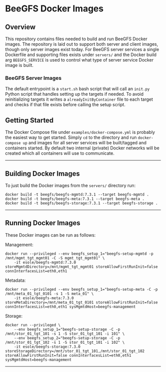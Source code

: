 # BeeGFS Docker Images 

## Overview 

This repository contains files needed to build and run BeeGFS Docker images. The repository is laid out to support both server and client images, though only server images exist
today. For BeeGFS server services a single Dockerfile and supporting files exists under `servers/` and the Docker build arg `BEEGFS_SERVICE` is used to control what type of server service Docker
image is built.

### BeeGFS Server Images 

The default entrypoint is a `start.sh` bash script that will call an `init.py` Python script that handles setting up the targets if needed. To avoid reinitializing targets it
writes a `alreadyInitByContainer` file to each target and checks if that file exists before calling the setup script.

## Getting Started

The Docker Compose file under `examples/docker-compose.yml` is probably the easiest way to get started. Simply `cd` to the directory and run `docker-compose up` and images for all
server services will be built/tagged and containers started. By default two internal (private) Docker networks will be created which all containers will use to communicate.

***

## Building Docker Images

To just build the Docker images from the `servers/` directory run:

```
docker build -t beegfs/beegfs-mgmtd:7.3.1 --target beegfs-mgmtd .
docker build -t beegfs/beegfs-meta:7.3.1 --target beegfs-meta .
docker build -t beegfs/beegfs-storage:7.3.1 --target beegfs-storage .
```

*** 

## Running Docker Images

These Docker images can be run as follows: 

Management: 

```
docker run --privileged --env beegfs_setup_1="beegfs-setup-mgmtd -p /mnt/mgmt_tgt_mgmt01 -C -S mgmt_tgt_mgmt01" \
    -it esole/beegfs-mgmtd:7.3.0 storeMgmtdDirectory=/mnt/mgmt_tgt_mgmt01 storeAllowFirstRunInit=false connInterfacesList=eth0,eth1
```

Metadata: 

```
docker run --privileged --env beegfs_setup_1="beegfs-setup-meta -C -p /mnt/meta_01_tgt_0101 -s 1 -S meta_01" \
    -it esole/beegfs-meta:7.3.0 storeMetaDirectory=/mnt/meta_01_tgt_0101 storeAllowFirstRunInit=false connInterfacesList=eth0,eth1 sysMgmtdHost=beegfs-management
```

Storage:

```
docker run --privileged \
    --env beegfs_setup_1="beegfs-setup-storage -C -p /mnt/stor_01_tgt_101 -s 1 -S stor_01_tgt_101 -i 101" \
    --env beegfs_setup_2="beegfs-setup-storage -C -p /mnt/stor_01_tgt_102 -s 1 -S stor_01_tgt_101 -i 102" \
    -it esole/beegfs-storage:7.3.0 storeStorageDirectory=/mnt/stor_01_tgt_101,/mnt/stor_01_tgt_102 storeAllowFirstRunInit=false connInterfacesList=eth0,eth1 sysMgmtdHost=beegfs-management
```
***